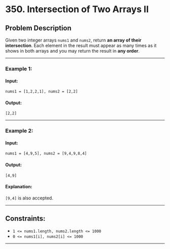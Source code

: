 # 350. Intersection of Two Arrays II

## Problem Description

Given two integer arrays `nums1` and `nums2`, return **an array of their intersection**. Each element in the result must appear as many times as it shows in both arrays and you may return the result in **any order**.

---

### Example 1:

#### Input:
```text
nums1 = [1,2,2,1], nums2 = [2,2]
```

#### Output:
```text
[2,2]
```

---

### Example 2:

#### Input:
```text
nums1 = [4,9,5], nums2 = [9,4,9,8,4]
```

#### Output:
```text
[4,9]
```

#### Explanation:
`[9,4]` is also accepted.

---

## Constraints:

- `1 <= nums1.length, nums2.length <= 1000`
- `0 <= nums1[i], nums2[i] <= 1000`

---

